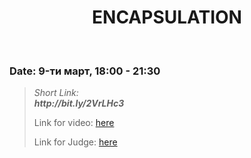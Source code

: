 <h1 align="center">ENCAPSULATION</h1>
    <br>

<h3>Date: 9-ти март, 18:00 - 21:30</h3>

<blockquote>
    <p>
        <i>
            Short Link: <br> 
            <b>
                http://bit.ly/2VrLHc3
            </b> 
        </i>
    </p>
    <p>
        Link for video: 
        <a href="https://www.youtube.com/watch?v=6odgKVL4sfk&feature=emb_title">here</a>
    </p>
        <p>
        Link for Judge: 
        <a href="https://judge.softuni.bg/Contests/Practice/Index/1938#0">here</a>
    </p>
</blockquote>
